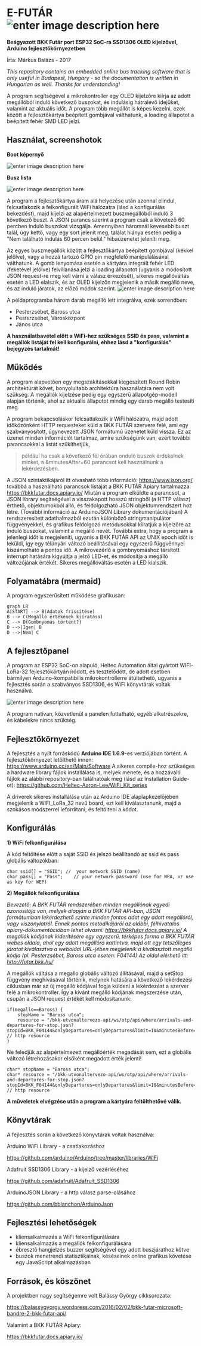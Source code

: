 ﻿# E-FUTÁR ![enter image description here](https://github.com/bazsimarkus/E-FUTAR/raw/master/docs/bkk_icon.png)
**Beágyazott BKK Futár port ESP32 SoC-ra SSD1306 OLED kijelzővel, Arduino fejlesztőkörnyezetben**

Írta: Márkus Balázs - 2017

*This repository contains an embedded online bus tracking software that is only useful in Budapest, Hungary - so the documentation is written in Hungarian as well. Thanks for understanding!*

A program segítségével a mikrokontroller egy OLED kijelzőre kiírja az adott megállóból induló következő buszokat, és indulásig hátralévő idejüket, valamint az aktuális időt. A program több megállót is képes kezelni, ezek között a fejlesztőkártya beépített gombjával válthatunk, a loading állapotot a beépített fehér SMD LED jelzi.

## Használat, screenshotok
**Boot képernyő**

![enter image description here](https://github.com/bazsimarkus/E-FUTAR/raw/master/docs/screenshot1.jpg)

**Busz lista**

![enter image description here](https://github.com/bazsimarkus/E-FUTAR/raw/master/docs/screenshot2.jpg)


A program a fejlesztőkártya áram alá helyezése után azonnal elindul, felcsatlakozik a felkonfigurált WiFi hálózatra (lásd a konfigurálás bekezdést), majd kijelzi az alapértelmezett buszmegállóból induló 3 következő buszt. A JSON parancs szerint a program csak a követező 60 percben induló buszokat vizsgálja. Amennyiben háromnál kevesebb buszt talál, úgy kettő, vagy egy sort jelenít meg, találat hiánya esetén pedig a "Nem található indulás 60 percen belül." hibaüzenetet jeleníti meg.

Az egyes buszmegállók között a fejlesztőkártya beépített gombjával (kékkel jelölve), vagy a hozzá tartozó GPIO pin megfelelő manipulálásával válthatunk. A gomb lenyomása esetén a kártyára integrált fehér LED (feketével jelölve) felvillanása jelzi a loading állapotot (ugyanis a módosított JSON request-re meg kell várni a válasz érkezését), sikeres megállóváltás esetén a LED elalszik, és az OLED kijelzőn megjelenik a másik megálló neve, és az induló járatok, az előző módok szerint.
![enter image description here](https://github.com/bazsimarkus/E-FUTAR/raw/master/docs/changeStops.jpg)

A példaprogramba három darab megálló lett integrálva, ezek sorrendben: 
 - Pesterzsébet, Baross utca
 - Pesterzsébet, Városközpont
 - János utca

**A használatbavétel előtt a WiFi-hez szükséges SSID és pass, valamint a megállók listáját fel kell konfigurálni, ehhez lásd a "konfigurálás" bejegyzés tartalmát!**


## Működés

A program alapvetően egy megszakításokkal kiegészített Round Robin architektúrát követ, bonyolultabb architektúra használatára nem volt szükség. A megállók kijelzése pedig egy egyszerű állapotgép-modell alapján történik, ahol az aktuális állapotot mindig egy darab megálló testesíti meg.

A program bekapcsoláskor felcsatlakozik a WiFi hálózatra, majd adott időközönként HTTP requesteket küld a BKK FUTÁR szervere felé, ami egy szabványosított, úgynevezett JSON formátumú üzenetet küld vissza. Ez az üzenet minden információt tartalmaz, amire szükségünk van, ezért további parancsokkal a listát szűkíthetjük, 

> például ha csak a következő fél órában onduló buszok érdekelnek minket, a &minutesAfter=60 parancsot kell használnunk a lekérdezésben. 

A JSON szintaktikájáról itt olvasható több információ: https://www.json.org/ továbbá a használható parancsok listáját a BKK FUTÁR Apiary tartalmazza:  https://bkkfutar.docs.apiary.io/ 
Miután a program elküldte a parancsot, a JSON library segítségével a visszakapott hosszú stringből (a HTTP válasz) érthető, objektumokból álló, és feldolgozható JSON objektumrendszert hoz létre. (További információ az ArduinoJSON Library dokumentációjában)
A rendszeresített adathalmazból ezután különböző stringmanipulátor függvényekkel, és grafikus feldolgozó metódusokkal kiíratjuk a kijelzőre az induló buszokat, valamint a megálló nevét. További extra, hogy a program a jelenlegi időt is megjeleníti, ugyanis a BKK FUTÁR API az UNIX epoch időt is leküldi, így egy téli/nyári változó beállításával egy egyszerű függvénnyel kiszámolható a pontos idő. 
A mikrovezérlő a gombnyomáshoz társított interrupt hatására kigyújtja a jelző LED-et, és módosítja a megálló változójának értékét. Sikeres megállóváltás esetén a LED kialszik.

## Folyamatábra (mermaid)

A program egyszerűsített működése grafikusan:

```mermaid
graph LR
A[START] --> B(Adatok frissítése)
B --> C(Megálló értékének kiíratása)
C --> D{Gombnyomás történt?}
D -->|Igen| B
D -->|Nem| C

```

## A fejlesztőpanel

A program az ESP32 SoC-on alapuló, Heltec Automation által gyártott WIFI-LoRa-32 fejlesztőkártyán íródott, és tesztelődött, de adott esetben bármilyen Arduino-kompatibilis mikrokontrollerre átültethető, ugyanis a fejlesztés során a szabványos SSD1306, és WiFi könyvtárak voltak használva.

 ![enter image description here](https://github.com/bazsimarkus/E-FUTAR/raw/master/docs/Heltec_WIFI-LoRa-32_DiagramPinoutFromTop.jpg)

A program natívan, közvetlenül a panelen futtatható, egyéb alkatrészekre, és kábelekre nincs szükség.

## Fejlesztőkörnyezet
A fejlesztés a nyílt forráskódú **Arduino IDE 1.6.9**-es verziójában történt.
A fejlesztőkörnyezet letölthető innen:
https://www.arduino.cc/en/Main/Software
A sikeres compile-hoz szükséges a hardware library fájlok installálása is, melyek menete, és a hozzávaló fájlok az alábbi repository-ban találhatóak meg (lásd az Installation Guide-ot): 
https://github.com/Heltec-Aaron-Lee/WiFi_Kit_series

A driverek sikeres installálása után az Arduino IDE alaplapkezelőjében megjelenik a WIFI_LoRa_32 nevű board, ezt kell kiválasztanunk, majd a szokásos módszerrel lefordítani, és feltölteni a kódot.

## Konfigurálás
**1) WiFi felkonfigurálása**

A kód feltöltése előtt a saját SSID és jelszó beállítandó az ssid és pass globális változókban:

	char ssid[] = "SSID"; //  your network SSID (name)
	char pass[] = "Pass";    // your network password (use for WPA, or use as key for WEP)

**2) Megállók felkonfigurálása**

*Bevezető: A BKK FUTÁR rendszerében minden megállónak egyedi azonosítója van, melyek alapján a BKK FUTÁR API-ban, JSON formátumban lekérdezhető szinte minden fontos adat egy adott megállóról, vagy viszonylatról. Ennek pontos metodikájáról az alábbi, félhivatalos apiary-dokumentációban lehet olvasni: https://bkkfutar.docs.apiary.io/
A megállók kódjának kiderítésére egy egyszerű, térképes forma a BKK FUTÁR webes oldala, ahol egy adott megállóra kattintva, majd ott egy tetszőleges járatot kiválasztva a weboldal URL-jében megjelenik a kiválasztott megálló kódja (pl. Pesterzsébet, Baross utca esetén: F04144)
Az oldal elérhető itt: http://futar.bkk.hu/*

A megállók váltása a megallo globális változó állításával, majd a setStop függvény meghívásával történik, melynek hatására a következő lekérdezési ciklusban már az új megálló kódjával fogja küldeni a lekérdezést a szerver felé a mikrokontroller. Így a kívánt megálló kódjának megszerzése után, csupán a JSON request értékét kell módosítanunk:

	if(megallo==Baross) {
        stopName = "Baross utca";
        resource = "/bkk-utvonaltervezo-api/ws/otp/api/where/arrivals-and-departures-for-stop.json?stopId=BKK_F04144&onlyDepartures=onlyDepartures&limit=10&minutesBefore=0&minutesAfter=60";                    // http resource
    }
Ne feledjük az alapértelmezett megállóérték megadását sem, ezt a globális változó létrehozásakor elsőként megadott érték jelenti!

	char* stopName = "Baross utca";
	char* resource = "/bkk-utvonaltervezo-api/ws/otp/api/where/arrivals-and-departures-for-stop.json?stopId=BKK_F04144&onlyDepartures=onlyDepartures&limit=10&minutesBefore=0&minutesAfter=60";                    // http resource

**A műveletek elvégzése után a program a kártyára feltölthetővé válik.**

## Könyvtárak

A fejlesztés során a következő könyvtárak voltak használva:


Arduino WiFi Library - a csatlakozáshoz

https://github.com/arduino/Arduino/tree/master/libraries/WiFi

Adafruit SSD1306 Library - a kijelző vezérléséhez

https://github.com/adafruit/Adafruit_SSD1306

ArduinoJSON Library - a http válasz parse-olásához

https://github.com/bblanchon/ArduinoJson

## Fejlesztési lehetőségek

 - kliensalkalmazás a WiFi felkonfigurálására
 - kliensalkalmazás a megállók felkonfigurálására
 - ébresztő hangjelzés buzzer segítségével egy adott buszjárathoz kötve
 - buszok menetrendi statisztikáinak, késéseinek online grafikus követése egy JavaScript alkalmazásban

## Források, és köszönet

A projektben nagy segítségemre volt Balássy György cikksorozata:

https://balassygyorgy.wordpress.com/2016/02/02/bkk-futar-microsoft-bandre-2-bkk-futar-api/

Valamint a BKK FUTÁR Apiary:

https://bkkfutar.docs.apiary.io/
